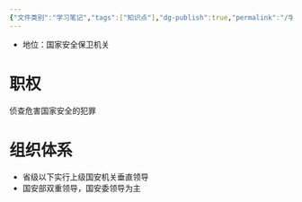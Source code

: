 ```yaml
---
{"文件类别":"学习笔记","tags":["知识点"],"dg-publish":true,"permalink":"/学习笔记studyup/知识点cheese/国家安全机关/","dgPassFrontmatter":true,"created":"2024-10-21T20:16:50.592+08:00","updated":"2024-10-21T20:17:27.630+08:00"}
---
```


- 地位：国家安全保卫机关
# 职权
侦查危害国家安全的犯罪

# 组织体系
- 省级以下实行上级国安机关垂直领导
- 国安部双重领导，国安委领导为主